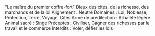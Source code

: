 "Le maître du premier coffre-fort"
Dieux des cités, de la richesse, des marchands et de la loi
Alignement : Neutre
Domaines : Loi, Noblesse, Protection, Terre, Voyage, Cités
Arme de prédilection : Arbalète légère
Animal sacré : Singe
Préceptes : Civiliser, Gagner des richesses par le travail et le commerce
Interdits : Voler, défier les lois